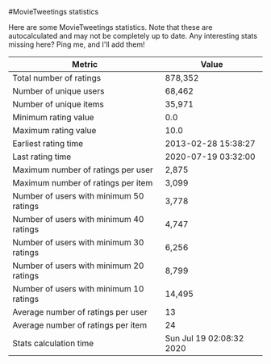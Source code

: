 #MovieTweetings statistics

Here are some MovieTweetings statistics. Note that these are autocalculated and may not be completely up to date. Any interesting stats missing here? Ping me, and I'll add them!

Metric | Value
--- | ---
Total number of ratings                 | 878,352
Number of unique users                  | 68,462
Number of unique items                  | 35,971
Minimum rating value                    | 0.0
Maximum rating value                    | 10.0
Earliest rating time                    | 2013-02-28 15:38:27
Last rating time                        | 2020-07-19 03:32:00
Maximum number of ratings per user      | 2,875
Maximum number of ratings per item      | 3,099
Number of users with minimum 50 ratings | 3,778
Number of users with minimum 40 ratings | 4,747
Number of users with minimum 30 ratings | 6,256
Number of users with minimum 20 ratings | 8,799
Number of users with minimum 10 ratings | 14,495
Average number of ratings per user      | 13
Average number of ratings per item      | 24
Stats calculation time                  | Sun Jul 19 02:08:32 2020

